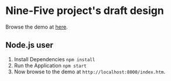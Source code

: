 # Nine-Five project's draft design
Browse the demo at [here](http://nine-five.github.io/draft).

## Node.js user
1. Install Dependencies `npm install`
2. Run the Application `npm start`
3. Now browse to the demo at `http://localhost:8000/index.htm`.